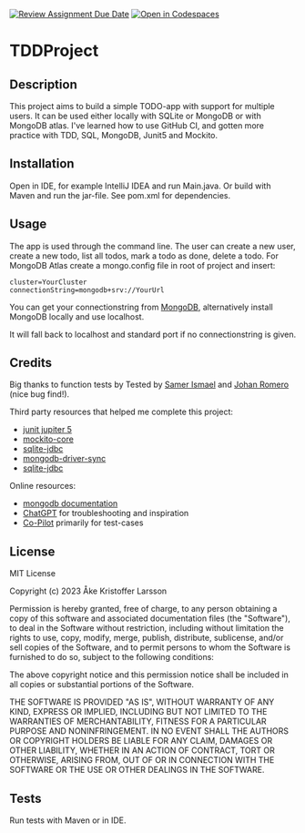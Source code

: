 [![Review Assignment Due Date](https://classroom.github.com/assets/deadline-readme-button-24ddc0f5d75046c5622901739e7c5dd533143b0c8e959d652212380cedb1ea36.svg)](https://classroom.github.com/a/MYVtI0hB)
[![Open in Codespaces](https://classroom.github.com/assets/launch-codespace-7f7980b617ed060a017424585567c406b6ee15c891e84e1186181d67ecf80aa0.svg)](https://classroom.github.com/open-in-codespaces?assignment_repo_id=11359518)
# TDDProject

## Description

This project aims to build a simple TODO-app with support for multiple users. It can be used either locally with SQLite or MongoDB or with MongoDB atlas.
I've learned how to use GitHub CI, and gotten more practice with TDD, SQL, MongoDB, Junit5 and Mockito.

## Installation

Open in IDE, for example IntelliJ IDEA and run Main.java. Or build with Maven and run the jar-file.
See pom.xml for dependencies.

## Usage

The app is used through the command line. The user can create a new user, create a new todo, list all todos, mark a todo as done, delete a todo.
For MongoDB Atlas create a mongo.config file in root of project and insert:
```
cluster=YourCluster
connectionString=mongodb+srv://YourUrl
```
You can get your connectionstring from [MongoDB](https://www.mongodb.com/), alternatively install MongoDB locally and use localhost.

It will fall back to localhost and standard port if no connectionstring is given.

## Credits
Big thanks to function tests by Tested by [Samer Ismael](https://github.com/Samer-Ismael) and [Johan Romero](https://github.com/JohRome.) (nice bug find!).

Third party resources that helped me complete this project:
* [junit jupiter 5](https://mvnrepository.com/artifact/org.junit.jupiter/junit-jupiter/)
* [mockito-core](https://mvnrepository.com/artifact/org.mockito/mockito-core/)
* [sqlite-jdbc](https://mvnrepository.com/artifact/org.xerial/sqlite-jdbc/)
* [mongodb-driver-sync](https://mvnrepository.com/artifact/org.mongodb/mongodb-driver-sync/)
* [sqlite-jdbc](https://mvnrepository.com/artifact/org.xerial/sqlite-jdbc/)

Online resources:
* [mongodb documentation](https://www.mongodb.com/docs/) 
* [ChatGPT](https://chat.openai.com/) for troubleshooting and inspiration
* [Co-Pilot](https://copilot.github.com/) primarily for test-cases


## License

MIT License

Copyright (c) 2023 Åke Kristoffer Larsson

Permission is hereby granted, free of charge, to any person obtaining a copy
of this software and associated documentation files (the "Software"), to deal
in the Software without restriction, including without limitation the rights
to use, copy, modify, merge, publish, distribute, sublicense, and/or sell
copies of the Software, and to permit persons to whom the Software is
furnished to do so, subject to the following conditions:

The above copyright notice and this permission notice shall be included in all
copies or substantial portions of the Software.

THE SOFTWARE IS PROVIDED "AS IS", WITHOUT WARRANTY OF ANY KIND, EXPRESS OR
IMPLIED, INCLUDING BUT NOT LIMITED TO THE WARRANTIES OF MERCHANTABILITY,
FITNESS FOR A PARTICULAR PURPOSE AND NONINFRINGEMENT. IN NO EVENT SHALL THE
AUTHORS OR COPYRIGHT HOLDERS BE LIABLE FOR ANY CLAIM, DAMAGES OR OTHER
LIABILITY, WHETHER IN AN ACTION OF CONTRACT, TORT OR OTHERWISE, ARISING FROM,
OUT OF OR IN CONNECTION WITH THE SOFTWARE OR THE USE OR OTHER DEALINGS IN THE
SOFTWARE.

## Tests

Run tests with Maven or in IDE.
